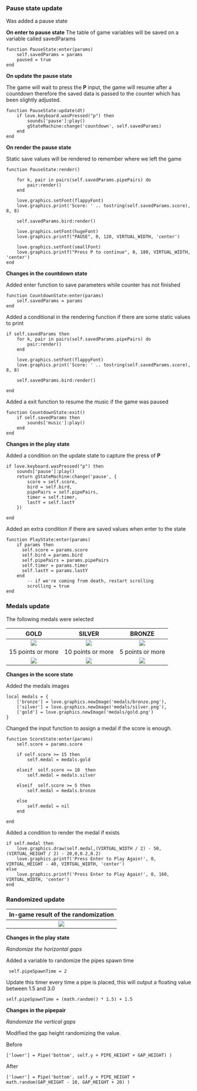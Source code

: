 ### Pause state update

Was added a pause state 

**On enter to pause state**
The table of game variables will be saved on a variable called savedParams
```
function PauseState:enter(params) 
    self.savedParams = params
    paused = true
end
```


**On update the pause state**

The game will wait to press the **P** input, the game will resume after a countdown therefore the saved data is passed to the counter which has been slightly adjusted.

```
function PauseState:update(dt)
    if love.keyboard.wasPressed("p") then
        sounds['pause']:play()
        gStateMachine:change('countdown', self.savedParams)
    end
end
```


**On render the pause state**

Static save values ​​will be rendered to remember where we left the game

```
function PauseState:render()

    for k, pair in pairs(self.savedParams.pipePairs) do
        pair:render()
    end

    love.graphics.setFont(flappyFont)
    love.graphics.print('Score: ' .. tostring(self.savedParams.score), 8, 8)

    self.savedParams.bird:render()

    love.graphics.setFont(hugeFont)
    love.graphics.printf("PAUSE", 0, 120, VIRTUAL_WIDTH, 'center')

    love.graphics.setFont(smallFont)
    love.graphics.printf("Press P to continue", 0, 180, VIRTUAL_WIDTH, 'center')
end
```


**Changes in the countdown state**

Added enter function to save parameters while counter has not finished

```
function CountdownState:enter(params) 
    self.savedParams = params
end
```

Added a conditional in the rendering function if there are some static values to print
```
if self.savedParams then
    for k, pair in pairs(self.savedParams.pipePairs) do
        pair:render()
    end
   
    love.graphics.setFont(flappyFont)
    love.graphics.print('Score: ' .. tostring(self.savedParams.score), 8, 8)
    
    self.savedParams.bird:render()
    
end
```

Added a exit function to resume the music if the game was paused
```
function CountdownState:exit() 
    if self.savedParams then
        sounds['music']:play()
    end
end
```


**Changes in the play state**

Added a condition on the update state to capture the press of **P**

```
if love.keyboard.wasPressed("p") then
    sounds['pause']:play()
    return gStateMachine:change('pause', {
        score = self.score,
        bird = self.bird,
        pipePairs = self.pipePairs,
        timer = self.timer,
        lastY = self.lastY
    })

end
```

Added an extra condition if there are saved values when enter to the state

```
function PlayState:enter(params) 
    if params then
      self.score = params.score
      self.bird = params.bird
      self.pipePairs = params.pipePairs
      self.timer = params.timer
      self.lastY = params.lastY
    end
        -- if we're coming from death, restart scrolling
        scrolling = true
end
```

### Medals update

The following medals were selected

GOLD                                    |SILVER                                | BRONZE                              |
:--------------------------------------:|:------------------------------------:|:------------------------------------:
![](https://i.imgur.com/Oie5Ze5.png)    |  ![](https://i.imgur.com/WFQqPoH.png)|  ![](https://i.imgur.com/VOlMYGD.png)
15 points or more                       |10 points or more                     | 5 points or more                    |
![](https://i.imgur.com/m0fM7Uy.png)    |![](https://i.imgur.com/VuPMInh.png)  |![](https://i.imgur.com/wvARXYl.png) |

**Changes in the score state**

Added the medals images

```
local medals = {
    ['bronze'] = love.graphics.newImage('medals/bronze.png'),
    ['silver'] = love.graphics.newImage('medals/silver.png'),
    ['gold'] = love.graphics.newImage('medals/gold.png')
}
```

Changed the input function to assign a medal if the score is enough.

```
function ScoreState:enter(params)
    self.score = params.score
    
    if self.score >= 15 then
        self.medal = medals.gold

    elseif  self.score >= 10  then
        self.medal = medals.silver

    elseif  self.score >= 5 then
        self.medal = medals.bronze

    else
        self.medal = nil        
    end

end
```

Added a condition to render the medal if exists 

```
if self.medal then
    love.graphics.draw(self.medal,(VIRTUAL_WIDTH / 2) - 50, (VIRTUAL_HEIGHT / 2) - 20,0,0.2,0.2)
    love.graphics.printf('Press Enter to Play Again!', 0, VIRTUAL_HEIGHT - 40, VIRTUAL_WIDTH, 'center')
else
    love.graphics.printf('Press Enter to Play Again!', 0, 160, VIRTUAL_WIDTH, 'center')
end
```

### Randomized update

In-game result of the randomization    |
:--------------------------------------:|
![](https://i.imgur.com/vLJ1oWi.png)    |
**Changes in the play state**


*Randomize the horizontal gaps*

Added a variable to randomize the pipes spawn time

```
 self.pipeSpawnTime = 2
```

Update this timer every time a pipe is placed, this will output a floating value between 1.5 and 3.0
```
self.pipeSpawnTime = (math.random() * 1.5) + 1.5
```

**Changes in the pipepair**

*Randomize the vertical gaps*

Modified the gap height randomizing the value.

Before
```
['lower'] = Pipe('bottom', self.y + PIPE_HEIGHT + GAP_HEIGHT) )
```

After
```
['lower'] = Pipe('bottom', self.y + PIPE_HEIGHT + math.random(GAP_HEIGHT - 10, GAP_HEIGHT + 20) )
```

